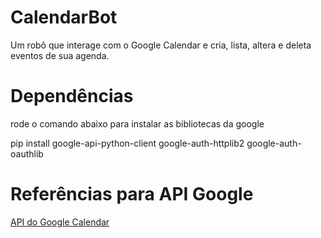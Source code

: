 # CalendarBot
Um robô que interage com o Google Calendar e cria, lista, altera e deleta eventos de sua agenda.

# Dependências
rode o comando abaixo para instalar as bibliotecas da google

pip install google-api-python-client google-auth-httplib2 google-auth-oauthlib

# Referências para API Google

[API do Google Calendar](https://developers.google.com/calendar/quickstart/python)
